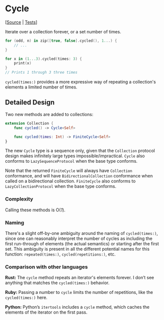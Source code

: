 # Cycle

[[Source](https://github.com/apple/swift-algorithms/blob/main/Sources/Algorithms/Cycle.swift) | 
 [Tests](https://github.com/apple/swift-algorithms/blob/main/Tests/SwiftAlgorithmsTests/CycleTests.swift)]

Iterate over a collection forever, or a set number of times.

```swift
for (odd, n) in zip([true, false].cycled(), 1...) {
    // ...
}

for x in (1...3).cycled(times: 3) {
    print(x)
}
// Prints 1 through 3 three times
```

`cycled(times:)` provides a more expressive way of repeating a
collection's elements a limited number of times.

## Detailed Design

Two new methods are added to collections:

```swift
extension Collection {
    func cycled() -> Cycle<Self>

    func cycled(times: Int) -> FiniteCycle<Self>
}
```

The new `Cycle` type is a sequence only, given that the `Collection` protocol
design makes infinitely large types impossible/impractical. `Cycle` also
conforms to `LazySequenceProtocol` when the base type conforms.

Note that the returned `FiniteCycle` will always have `Collection`
conformance, and will have `BidirectionalCollection` conformance
when called on a bidirectional collection. `FiniteCycle` also
conforms to `LazyCollectionProtocol` when the base type conforms.

### Complexity

Calling these methods is O(_1_).

### Naming

There's a slight off-by-one ambiguity around the naming of `cycled(times:)`,
since one can reasonably interpret the number of cycles as including the first
run-through of elements (the actual semantics) or starting after the first 
set. This ambiguity is present in all the different potential names for this
function: `repeated(times:)`, `cycled(repetitions:)`, etc.

### Comparison with other languages

**Rust:** The `cycle` method repeats an iterator's elements forever. I don’t see
anything that matches the `cycled(times:)` behavior.

**Ruby:** Passing a number to `cycle` limits the number of repetitions, like the
`cycled(times:)` here.

**Python:** Python’s `itertools` includes a `cycle` method, which caches the
elements of the iterator on the first pass.